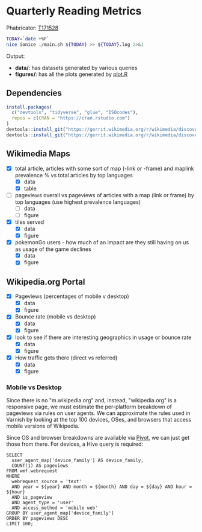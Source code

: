 # Quarterly Reading Metrics

Phabricator: [T171528](https://phabricator.wikimedia.org/T171528)

```bash
TODAY=`date +%F`
nice ionice ./main.sh ${TODAY} >> ${TODAY}.log 2>&1
```

Output:

- **data/**: has datasets generated by various queries
- **figures/**: has all the plots generated by [plot.R](plot.R)

## Dependencies

```R
install.packages(
  c("devtools", "tidyverse", "glue", "ISOcodes"),
  repos = c(CRAN = "https://cran.rstudio.com")
)
devtools::install_git("https://gerrit.wikimedia.org/r/wikimedia/discovery/wmf")
devtools::install_git("https://gerrit.wikimedia.org/r/wikimedia/discovery/polloi")
```

## Wikimedia Maps

- [x] total article, articles with some sort of map (-link or -frame) and maplink prevalence % vs total articles by top languages
    - [x] data
    - [x] table
- [ ] pageviews overall vs pageviews of articles with a map (link or frame) by top languages (use highest prevalence languages)
    - [ ] data
    - [ ] figure
- [x] tiles served
    - [x] data
    - [x] figure
- [x] pokemonGo users - how much of an impact are they still having on us as usage of the game declines
    - [x] data
    - [x] figure

## Wikipedia.org Portal

- [x] Pageviews (percentages of mobile v desktop)
    - [x] data
    - [x] figure
- [x] Bounce rate (mobile vs desktop)
    - [x] data
    - [x] figure
- [x] look to see if there are interesting geographics in usage or bounce rate
    - [x] data
    - [x] figure
- [x] How traffic gets there (direct vs referred)
    - [x] data
    - [x] figure

### Mobile vs Desktop

Since there is no "m.wikipedia.org" and, instead, "wikipedia.org" is a responsive page, we must estimate the per-platform breakdown of pageviews via rules on user agents. We can approximate the rules used in Varnish by looking at the top 100 devices, OSes, and browsers that access mobile versions of Wikipedia.

Since OS and browser breakdowns are available via [Pivot](https://pivot.wikimedia.org), we can just get those from there. For devices, a Hive query is required:

```Hive
SELECT
  user_agent_map['device_family'] AS device_family,
  COUNT(1) AS pageviews
FROM wmf.webrequest
WHERE
  webrequest_source = 'text'
  AND year = ${year} AND month = ${month} AND day = ${day} AND hour = ${hour}
  AND is_pageview
  AND agent_type = 'user'
  AND access_method = 'mobile web'
GROUP BY user_agent_map['device_family']
ORDER BY pageviews DESC
LIMIT 100;
```

